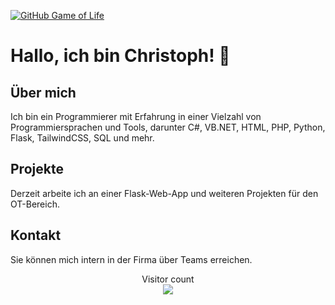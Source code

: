 
[![GitHub Game of Life](https://github4life.herokuapp.com/ethomson.gif?z=6)](https://github4life.herokuapp.com/ethomson)

# Hallo, ich bin Christoph! 👋

## Über mich
Ich bin ein Programmierer mit Erfahrung in einer Vielzahl von Programmiersprachen und Tools, darunter C#, VB.NET, HTML, PHP, Python, Flask, TailwindCSS, SQL und mehr.

## Projekte
Derzeit arbeite ich an einer Flask-Web-App und weiteren Projekten für den OT-Bereich.

## Kontakt
Sie können mich intern in der Firma über Teams erreichen.

<p align="center"> 
  Visitor count<br>
  <img src="https://profile-counter.glitch.me/PPChristopHerzlieb/count.svg" />
</p>
